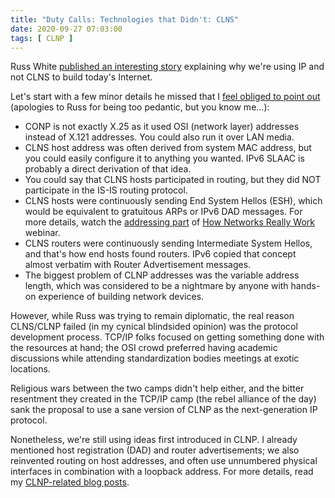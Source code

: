 ```yaml
---
title: "Duty Calls: Technologies that Didn't: CLNS"
date: 2020-09-27 07:03:00
tags: [ CLNP ]
---
```

Russ White [published an interesting story](https://rule11.tech/tech-clns/) explaining why we're using IP and not CLNS to build today's Internet.

Let's start with a few minor details he missed that I [feel obliged to point out](https://xkcd.com/386/) (apologies to Russ for being too pedantic, but you know me...):
<!--more-->
* CONP is not exactly X.25 as it used OSI (network layer) addresses instead of X.121 addresses. You could also run it over LAN media.
* CLNS host address was often derived from system MAC address, but you could easily configure it to anything you wanted. IPv6 SLAAC is probably a direct derivation of that idea.
* You could say that CLNS hosts participated in routing, but they did NOT participate in the IS-IS routing protocol.
* CLNS hosts were continuously sending End System Hellos (ESH), which would be equivalent to gratuitous ARPs or IPv6 DAD messages. For more details, watch the [addressing part](https://my.ipspace.net/bin/list?id=Net101#ADDR) of [How Networks Really Work](https://www.ipspace.net/How_Networks_Really_Work) webinar.
* CLNS routers were continuously sending Intermediate System Hellos, and that's how end hosts found routers. IPv6 copied that concept almost verbatim with Router Advertisement messages.
* The biggest problem of CLNP addresses was the variable address length, which was considered to be a nightmare by anyone with hands-on experience of building network devices.

However, while Russ was trying to remain diplomatic, the real reason CLNS/CLNP failed (in my cynical blindsided opinion) was the protocol development process. TCP/IP folks focused on getting something done with the resources at hand; the OSI crowd preferred having academic discussions while attending standardization bodies meetings at exotic locations. 

Religious wars between the two camps didn't help either, and the bitter resentment they created in the TCP/IP camp (the rebel alliance of the day) sank the proposal to use a sane version of CLNP as the next-generation IP protocol.

Nonetheless, we're still using ideas first introduced in CLNP. I already mentioned host registration (DAD) and router advertisements; we also reinvented routing on host addresses, and often use unnumbered physical interfaces in combination with a loopback address. For more details, read my [CLNP-related blog posts](/tag/clnp.html).
